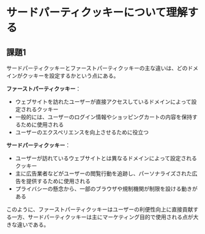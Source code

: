 # サードパーティクッキーについて理解する

## 課題1

サードパーティクッキーとファーストパーティクッキーの主な違いは、どのドメインがクッキーを設定するかという点にある。

**ファーストパーティクッキー**：

- ウェブサイトを訪れたユーザーが直接アクセスしているドメインによって設定されるクッキー
- 一般的には、ユーザーのログイン情報やショッピングカートの内容を保持するために使用される
- ユーザーのエクスペリエンスを向上させるために役立つ

**サードパーティクッキー**：

- ユーザーが訪れているウェブサイトとは異なるドメインによって設定されるクッキー
- 主に広告業者などがユーザーの閲覧行動を追跡し、パーソナライズされた広告を提供するために使用される
- プライバシーの懸念から、一部のブラウザや規制機関が制限を設ける動きがある

このように、ファーストパーティクッキーはユーザーの利便性向上に直接貢献する一方、サードパーティクッキーは主にマーケティング目的で使用される点が大きな違いである。
